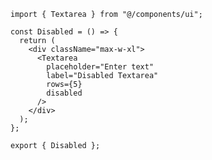 ﻿```tsx
import { Textarea } from "@/components/ui";

const Disabled = () => {
  return (
    <div className="max-w-xl">
      <Textarea
        placeholder="Enter text"
        label="Disabled Textarea"
        rows={5}
        disabled
      />
    </div>
  );
};

export { Disabled };

```
